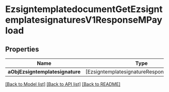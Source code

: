 # EzsigntemplatedocumentGetEzsigntemplatesignaturesV1ResponseMPayload

## Properties
Name | Type | Description | Notes
------------ | ------------- | ------------- | -------------
**aObjEzsigntemplatesignature** | [EzsigntemplatesignatureResponseCompound] |  | 

[[Back to Model list]](../README.md#documentation-for-models) [[Back to API list]](../README.md#documentation-for-api-endpoints) [[Back to README]](../README.md)


